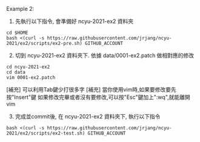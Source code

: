 Example 2:

1. 先執行以下指令, 會準備好 ncyu-2021-ex2 資料夾

```
cd $HOME
bash <(curl -s https://raw.githubusercontent.com/jrjang/ncyu-2021/ex2/scripts/ex2-pre.sh) GITHUB_ACCOUNT
```

2. 切到 ncyu-2021-ex2 資料夾下. 依據 data/0001-ex2.patch 做相對應的修改

```
cd ncyu-2021-ex2
cd data
vim 0001-ex2.patch
```
[補充] 可以利用Tab鍵少打很多字
[補充] 當你使用vim時,如果要修改要先按"Insert"鍵
       如果修改完畢或者沒有要修改,可以按"Esc"鍵加上":wq",就能離開vim

3. 完成並commit後, 在 ncyu-2021-ex2 資料夾下, 執行以下指令

```
bash <(curl -s https://raw.githubusercontent.com/jrjang/ncyu-2021/ex2/scripts/ex2-test.sh) GITHUB_ACCOUNT
```
